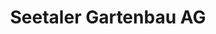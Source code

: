 ---
title: "Seetaler Gartenbau AG"
url: /beinwil-am-see/seetaler-gartenbau-ag/
shop: Garten-Center
---